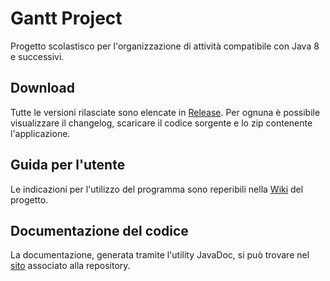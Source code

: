 # Gantt Project
Progetto scolastisco per l'organizzazione di attività compatibile con Java 8 e successivi.

## Download
Tutte le versioni rilasciate sono elencate in [Release](https://github.com/acerbisgianluca/Gantt-Project/releases). Per ognuna è possibile visualizzare il changelog, scaricare il codice sorgente e lo zip contenente l'applicazione.

## Guida per l'utente
Le indicazioni per l'utilizzo del programma sono reperibili nella [Wiki](https://github.com/acerbisgianluca/Gantt-Project/wiki) del progetto.

## Documentazione del codice
La documentazione, generata tramite l'utility JavaDoc, si può trovare nel [sito](https://acerbisgianluca.github.io/Gantt-Project/) associato alla repository.
